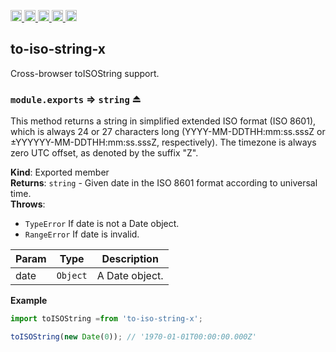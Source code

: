 <a href="https://travis-ci.org/Xotic750/to-iso-string-x"
  title="Travis status">
<img
  src="https://travis-ci.org/Xotic750/to-iso-string-x.svg?branch=master"
  alt="Travis status" height="18">
</a>
<a href="https://david-dm.org/Xotic750/to-iso-string-x"
  title="Dependency status">
<img src="https://david-dm.org/Xotic750/to-iso-string-x/status.svg"
  alt="Dependency status" height="18"/>
</a>
<a
  href="https://david-dm.org/Xotic750/to-iso-string-x?type=dev"
  title="devDependency status">
<img src="https://david-dm.org/Xotic750/to-iso-string-x/dev-status.svg"
  alt="devDependency status" height="18"/>
</a>
<a href="https://badge.fury.io/js/to-iso-string-x"
  title="npm version">
<img src="https://badge.fury.io/js/to-iso-string-x.svg"
  alt="npm version" height="18">
</a>
<a href="https://www.jsdelivr.com/package/npm/to-iso-string-x"
  title="jsDelivr hits">
<img src="https://data.jsdelivr.com/v1/package/npm/to-iso-string-x/badge?style=rounded"
  alt="jsDelivr hits" height="18">
</a>

<a name="module_to-iso-string-x"></a>

## to-iso-string-x

Cross-browser toISOString support.

<a name="exp_module_to-iso-string-x--module.exports"></a>

### `module.exports` ⇒ <code>string</code> ⏏

This method returns a string in simplified extended ISO format (ISO 8601),
which is always 24 or 27 characters long (YYYY-MM-DDTHH:mm:ss.sssZ or
±YYYYYY-MM-DDTHH:mm:ss.sssZ, respectively). The timezone is always zero UTC
offset, as denoted by the suffix "Z".

**Kind**: Exported member  
**Returns**: <code>string</code> - Given date in the ISO 8601 format according to universal time.  
**Throws**:

- <code>TypeError</code> If date is not a Date object.
- <code>RangeError</code> If date is invalid.

| Param | Type                | Description    |
| ----- | ------------------- | -------------- |
| date  | <code>Object</code> | A Date object. |

**Example**

```js
import toISOString =from 'to-iso-string-x';

toISOString(new Date(0)); // '1970-01-01T00:00:00.000Z'
```
